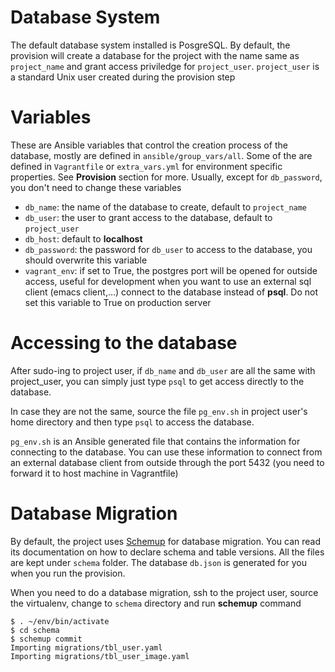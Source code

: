 # Database System

The default database system installed is PosgreSQL. By default, the provision
will create a database for the project with the name same as `project_name` and
grant access priviledge for `project_user`. `project_user` is a standard Unix
user created during the provision step

# Variables

These are Ansible variables that control the creation process of the database,
mostly are defined in `ansible/group_vars/all`. Some of the are defined in
`Vagrantfile` or `extra_vars.yml` for environment specific properties. See
**Provision** section for more. Usually, except for `db_password`, you don't
need to change these variables

- `db_name`: the name of the database to create, default to `project_name`
- `db_user`: the user to grant access to the database, default to `project_user`
- `db_host`: default to **localhost**
- `db_password`: the password for `db_user` to access to the database, you
  should overwrite this variable
- `vagrant_env`: if set to True, the postgres port will be opened for outside
  access, useful for development when you want to use an external sql client
  (emacs client,...) connect to the database instead of **psql**. Do not set
  this variable to True on production server

# Accessing to the database

After sudo-ing to project user, if `db_name` and `db_user` are all the same with
project_user, you can simply just type `psql` to get access directly to the
database.

In case they are not the same, source the file `pg_env.sh` in project user's
home directory and then type `psql` to access the database.

`pg_env.sh` is an Ansible generated file that contains the information for
connecting to the database. You can use these information to connect from an
external database client from outside through the port 5432 (you need to forward
it to host machine in Vagrantfile)

# Database Migration

By default, the project uses [Schemup](https://github.com/tmtxt/schemup) for
database migration. You can read its documentation on how to declare schema and
table versions. All the files are kept under `schema` folder. The database
`db.json` is generated for you when you run the provision.

When you need to do a database migration, ssh to the project user, source the
virtualenv, change to `schema` directory and run **schemup** command

```
$ . ~/env/bin/activate
$ cd schema
$ schemup commit
Importing migrations/tbl_user.yaml
Importing migrations/tbl_user_image.yaml
```

